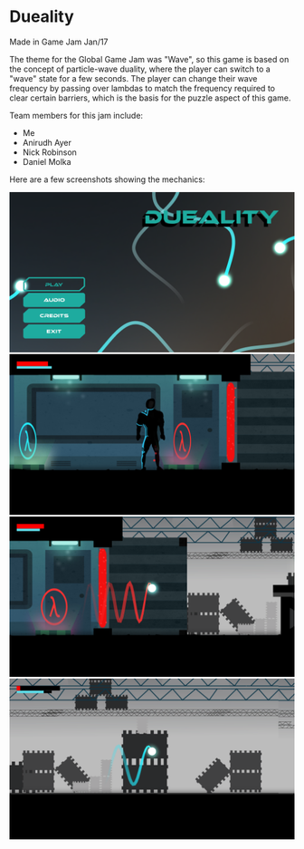 # Dueality
Made in Game Jam Jan/17

The theme for the Global Game Jam was "Wave", so this game is based on the concept of particle-wave duality, where the player can switch to a "wave" state for a few seconds. The player can change their wave frequency by passing over lambdas to match the frequency required to clear certain barriers, which is the basis for the puzzle aspect of this game.

Team members for this jam include:
* Me
* Anirudh Ayer
* Nick Robinson
* Daniel Molka

Here are a few screenshots showing the mechanics:

![deuality-main-screen](Screenshots/menu_screen.png)
![deuality-main-screen](Screenshots/standing.png)
![deuality-main-screen](Screenshots/wave_red.png)
![deuality-main-screen](Screenshots/wave_blue.png)

